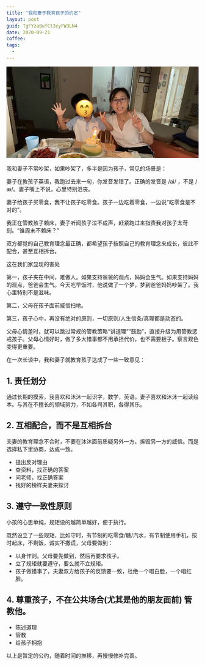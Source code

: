 ```yaml
---
title: "我和妻子教育孩子的约定"
layout: post
guid: TgFYzaBufCt3cyFW3LN4
date: 2020-09-21
coffee:
tags:
  -
---
```


![](/media/files/2020/2020-09-21_10-56-40.jpg)

我和妻子不常吵架，如果吵架了，多半是因为孩子，常见的场景是：

妻子在教孩子英语，我跑过去来一句，你发音发错了。正确的发音是 /ai/ ，不是 /æ/。妻子嘴上不说，心里特别沮丧。

妻子给孩子买零食，我不让孩子吃零食。孩子一边吃着零食，一边说“吃零食是不对的”。

我正在管教孩子赖床，妻子听闻孩子泣不成声，赶紧跑过来指责我对孩子太苛刻。“谁周末不赖床？”

双方都觉的自己教育理念最正确，都希望孩子按照自己的教育理念来成长，彼此不配合，甚至互相拆台。

这在我们家显现的害处

第一，孩子夹在中间，难做人。如果支持爸爸的观点，妈妈会生气。如果支持妈妈的观点，爸爸会生气。今天吃早饭时，他说做了一个梦，梦到爸爸妈妈吵架了。我心里特别不是滋味。

第二，父母在孩子面前威信扫地。

第三，孩子心中，再没有绝对的原则，一切原则/人生信条/真理都是动态的。

父母心情差时，就可以跳过常规的管教策略“讲道理”“鼓励”，直接升级为用管教惩戒孩子。父母心情好时，做了多大错事都不用承担代价，也不需要板子。察言观色变得更重要。

在一次长谈中，我和妻子就教育孩子达成了一些一致意见：


## 1. 责任划分

通过长期的摸索，我喜欢和沐沐一起识字，数学，英语。妻子喜欢和沐沐一起读绘本。与其在不擅长的领域努力，不如各司其职，各得其乐。


## 2. 互相配合，而不是互相拆台

夫妻的教育理念不合时，不要在沐沐面前质疑另外一方，拆毁另一方的威信。而是选择私下里协商，达成一致。

- 提出反对理由
- 查资料，找正确的答案
- 问老师，找正确答案
- 找好的榜样夫妻来探讨

## 3. 遵守一致性原则

小孩的心思单纯，规矩设的越简单越好，便于执行。

既然设立了一些规矩，比如守时，有节制的吃零食/糖/汽水，有节制使用手机，按时起床，不剩饭，诚实不撒谎，父母要做到：

- 以身作则。父母要先做到，然后再要求孩子。
- 立了规矩就要遵守，要么就不立规矩。
- 孩子做错事了，夫妻双方给孩子的反馈要一致，杜绝一个唱白脸，一个唱红脸。


## 4. 尊重孩子，不在公共场合(尤其是他的朋友面前) 管教他。

- 陈述道理
- 管教
- 给孩子拥抱


以上是暂定的公约，随着时间的推移，再慢慢修补完善。
